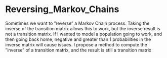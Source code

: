 # Reversing_Markov_Chains
Sometimes we want to ”reverse” a Markov Chain process. Taking the inverse of the transition matrix allows this to work, but the inverse result is not a transition matrix. If I wanted to model a population going to work, and then going back home, negative and greater than 1 probabilities in the inverse matrix will cause issues. I propose a method to compute the ”inverse” of a transition matrix, and the result is still a transition matrix
